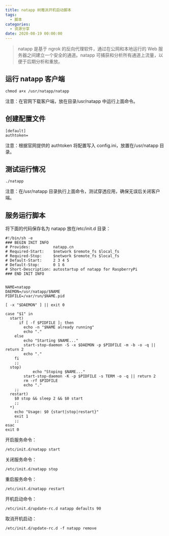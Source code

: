 ```yaml
---
title: natapp 树莓派开机启动脚本
tags:
  - 脚本
categories:
  - 资源分享
date: 2020-08-19 00:00:00
---
```


> natapp 是基于 ngrok 的反向代理软件，通过在公网和本地运行的 Web 服务器之间建立一个安全的通道。natapp 可捕获和分析所有通道上流量，以便于后期分析和重放。

<!-- more -->

## 运行 natapp 客户端

```
chmod a+x /usr/natapp/natapp
```

注意：在官网下载客户端，放在目录/usr/natapp 中运行上面命令。

## 创建配置文件 

```
[default]
authtoken=
```

注意：根据官网提供的 authtoken 将配置写入 config.ini，放置在/usr/natapp 目录。

## 测试运行情况

```
./natapp
```

注意：在/usr/natapp 目录执行上面命令，测试穿透应用，确保无误后关闭客户端。

## 服务运行脚本

将下面的代码保存名为 natapp 放在/etc/init.d 目录：

```
#!/bin/sh -e
### BEGIN INIT INFO
# Provides:          natapp.cn
# Required-Start:    $network $remote_fs $local_fs
# Required-Stop:     $network $remote_fs $local_fs
# Default-Start:     2 3 4 5
# Default-Stop:      0 1 6
# Short-Description: autostartup of natapp for RaspberryPi
### END INIT INFO


NAME=natapp
DAEMON=/usr/natapp/$NAME
PIDFILE=/var/run/$NAME.pid

[ -x "$DAEMON" ] || exit 0

case "$1" in
  start)
      if [ -f $PIDFILE ]; then
        echo -n "$NAME already running"
        echo "."
    else
        echo "Starting $NAME..."
	    start-stop-daemon -S -x $DAEMON -p $PIDFILE -m -b -o -q || return 2
        echo "."
    fi
    ;;
  stop)
            echo "Stoping $NAME..."
        start-stop-daemon -K -p $PIDFILE -s TERM -o -q || return 2
        rm -rf $PIDFILE
        echo "."
    ;;
  restart)
    $0 stop && sleep 2 && $0 start
    ;;
  *)
    echo "Usage: $0 {start|stop|restart}"
    exit 1
    ;;
esac
exit 0
```

开启服务命令：

```
/etc/init.d/natapp start
```

关闭服务命令：

```
/etc/init.d/natapp stop
```

重启服务命令：

```
/etc/init.d/natapp restart
```

开机启动命令：

```
/etc/init.d/update-rc.d natapp defaults 90
```

取消开机启动：

```
/etc/init.d/update-rc.d -f natapp remove
```
